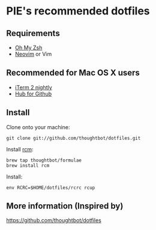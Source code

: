 # PIE's recommended dotfiles

## Requirements

- [Oh My Zsh](https://github.com/robbyrussell/oh-my-zsh)
- [Neovim](http://neovim.org/) or Vim

## Recommended for Mac OS X users

- [iTerm 2 nightly](https://iterm2.com/nightly/latest)
- [Hub for Github](https://github.com/github/hub)

## Install

Clone onto your machine:

```shell
git clone git://github.com/thoughtbot/dotfiles.git
```

Install [rcm](https://github.com/thoughtbot/rcm):

```shell
brew tap thoughtbot/formulae
brew install rcm
```

Install:

```shell
env RCRC=$HOME/dotfiles/rcrc rcup
```

## More information (Inspired by)

https://github.com/thoughtbot/dotfiles


